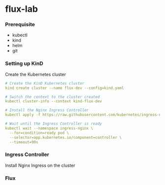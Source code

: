 # flux-lab

### Prerequisite

- kubectl
- kind
- helm
- git

### Setting up KinD

Create the Kubernetes cluster 

```yaml
# Create the KinD Kubernetes cluster
kind create cluster --name flux-dev --config=kind.yaml

# Switch the context to the cluster created
kubectl cluster-info --context kind-flux-dev

# Install the Nginx Ingress Controller
kubectl apply -f https://raw.githubusercontent.com/kubernetes/ingress-nginx/main/deploy/static/provider/kind/deploy.yaml

# Wait until the Ingress Controller is ready
kubectl wait --namespace ingress-nginx \
  --for=condition=ready pod \
  --selector=app.kubernetes.io/component=controller \
  --timeout=90s
```

### Ingress Controller 

Install Nginx Ingress on the cluster


### Flux


```

```
